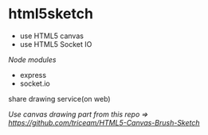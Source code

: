 html5sketch
===========

- use HTML5 canvas
- use HTML5 Socket IO

_Node modules_

- express
- socket.io

share drawing service(on web)

*Use canvas drawing part from this repo => https://github.com/triceam/HTML5-Canvas-Brush-Sketch*
